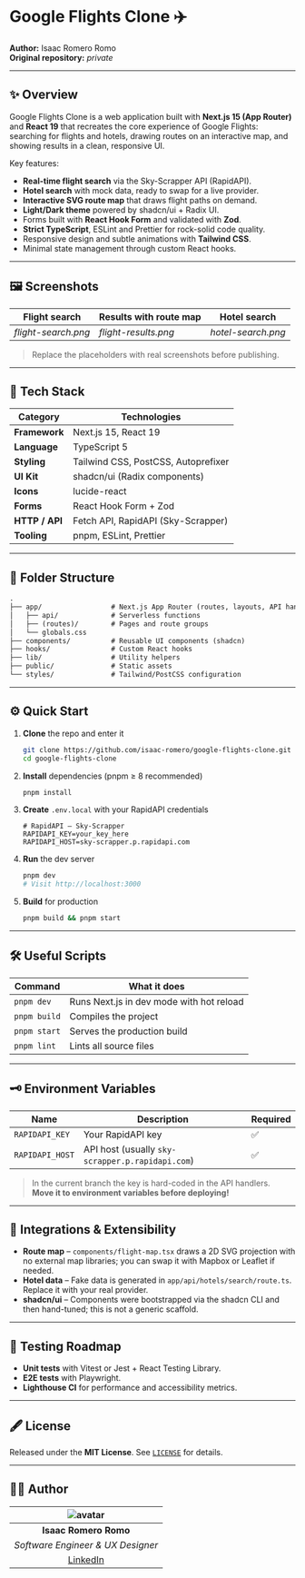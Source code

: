 # Google Flights Clone ✈️

**Author:** Isaac Romero Romo  
**Original repository:** _private_

---

## ✨ Overview

Google Flights Clone is a web application built with **Next.js 15 (App Router)** and **React 19** that recreates the core experience of Google Flights: searching for flights and hotels, drawing routes on an interactive map, and showing results in a clean, responsive UI.

Key features:

- **Real-time flight search** via the Sky-Scrapper API (RapidAPI).  
- **Hotel search** with mock data, ready to swap for a live provider.  
- **Interactive SVG route map** that draws flight paths on demand.  
- **Light/Dark theme** powered by shadcn/ui + Radix UI.  
- Forms built with **React Hook Form** and validated with **Zod**.  
- **Strict TypeScript**, ESLint and Prettier for rock-solid code quality.  
- Responsive design and subtle animations with **Tailwind CSS**.  
- Minimal state management through custom React hooks.

---

## 🖼️ Screenshots

| Flight search       | Results with route map | Hotel search       |
|---------------------|------------------------|--------------------|
| _flight-search.png_ | _flight-results.png_   | _hotel-search.png_ |

> Replace the placeholders with real screenshots before publishing.

---

## 🚀 Tech Stack

| Category      | Technologies                                           |
|---------------|--------------------------------------------------------|
| **Framework** | Next.js 15, React 19                                   |
| **Language**  | TypeScript 5                                           |
| **Styling**   | Tailwind CSS, PostCSS, Autoprefixer                    |
| **UI Kit**    | shadcn/ui (Radix components)                           |
| **Icons**     | lucide-react                                           |
| **Forms**     | React Hook Form + Zod                                  |
| **HTTP / API**| Fetch API, RapidAPI (Sky-Scrapper)                     |
| **Tooling**   | pnpm, ESLint, Prettier                                 |

---

## 📂 Folder Structure

```txt
.
├── app/                 # Next.js App Router (routes, layouts, API handlers)
│   ├── api/             # Serverless functions
│   ├── (routes)/        # Pages and route groups
│   └── globals.css
├── components/          # Reusable UI components (shadcn)
├── hooks/               # Custom React hooks
├── lib/                 # Utility helpers
├── public/              # Static assets
└── styles/              # Tailwind/PostCSS configuration
```

---

## ⚙️ Quick Start

1. **Clone** the repo and enter it  
   ```bash
   git clone https://github.com/isaac-romero/google-flights-clone.git
   cd google-flights-clone
   ```

2. **Install** dependencies (pnpm ≥ 8 recommended)  
   ```bash
   pnpm install
   ```

3. **Create** `.env.local` with your RapidAPI credentials  
   ```env
   # RapidAPI – Sky-Scrapper
   RAPIDAPI_KEY=your_key_here
   RAPIDAPI_HOST=sky-scrapper.p.rapidapi.com
   ```

4. **Run** the dev server  
   ```bash
   pnpm dev
   # Visit http://localhost:3000
   ```

5. **Build** for production  
   ```bash
   pnpm build && pnpm start
   ```

---

## 🛠️ Useful Scripts

| Command        | What it does                              |
|----------------|-------------------------------------------|
| `pnpm dev`     | Runs Next.js in dev mode with hot reload  |
| `pnpm build`   | Compiles the project                      |
| `pnpm start`   | Serves the production build               |
| `pnpm lint`    | Lints all source files                    |

---

## 🗝️ Environment Variables

| Name            | Description                                          | Required |
|-----------------|------------------------------------------------------|----------|
| `RAPIDAPI_KEY`  | Your RapidAPI key                                    | ✅ |
| `RAPIDAPI_HOST` | API host (usually `sky-scrapper.p.rapidapi.com`)     | ✅ |

> In the current branch the key is hard-coded in the API handlers.  
> **Move it to environment variables before deploying!**

---

## 🧩 Integrations & Extensibility

- **Route map** – `components/flight-map.tsx` draws a 2D SVG projection with no external map libraries; you can swap it with Mapbox or Leaflet if needed.  
- **Hotel data** – Fake data is generated in `app/api/hotels/search/route.ts`. Replace it with your real provider.  
- **shadcn/ui** – Components were bootstrapped via the shadcn CLI and then hand-tuned; this is not a generic scaffold.

---

## 🧪 Testing Roadmap

- **Unit tests** with Vitest or Jest + React Testing Library.  
- **E2E tests** with Playwright.  
- **Lighthouse CI** for performance and accessibility metrics.

---

## 🖋️ License

Released under the **MIT License**. See [`LICENSE`](LICENSE) for details.

---

## 🙋‍♂️ Author

| ![avatar](https://avatars.githubusercontent.com/u/000000?v=4&s=100) |
|:--:|
| **Isaac Romero Romo** |
| _Software Engineer & UX Designer_ |
| [LinkedIn](https://www.linkedin.com/in/isaacromero-catcoatdev/) |



 
